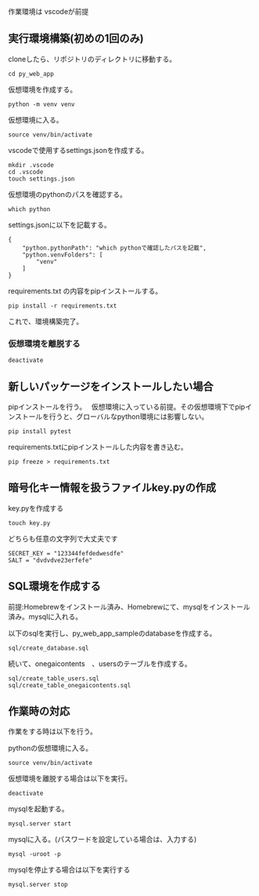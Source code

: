 作業環境は vscodeが前提

## 実行環境構築(初めの1回のみ)
cloneしたら、リポジトリのディレクトリに移動する。
```
cd py_web_app
```

仮想環境を作成する。
```
python -m venv venv
```

仮想環境に入る。
```
source venv/bin/activate
```

vscodeで使用するsettings.jsonを作成する。
```
mkdir .vscode
cd .vscode
touch settings.json
```

仮想環境のpythonのパスを確認する。
```
which python
```

settings.jsonに以下を記載する。
```
{
    "python.pythonPath": "which pythonで確認したパスを記載",
    "python.venvFolders": [
        "venv"
    ]
}
```

requirements.txt の内容をpipインストールする。
```
pip install -r requirements.txt
```

これで、環境構築完了。

### 仮想環境を離脱する
```
deactivate
```

## 新しいパッケージをインストールしたい場合
pipインストールを行う。　
仮想環境に入っている前提。その仮想環境下でpipインストールを行うと、グローバルなpython環境には影響しない。
```
pip install pytest
```

requirements.txtにpipインストールした内容を書き込む。
```
pip freeze > requirements.txt
```

## 暗号化キー情報を扱うファイルkey.pyの作成
key.pyを作成する
```
touch key.py
```

どちらも任意の文字列で大丈夫です
```
SECRET_KEY = "123344fefdedwesdfe"
SALT = "dvdvdve23erfefe"
```

## SQL環境を作成する
前提:Homebrewをインストール済み、Homebrewにて、mysqlをインストール済み。mysqlに入れる。

以下のsqlを実行し、py_web_app_sampleのdatabaseを作成する。
```
sql/create_database.sql
```

続いて、onegaicontents　、usersのテーブルを作成する。
```
sql/create_table_users.sql
sql/create_table_onegaicontents.sql
```



## 作業時の対応
作業をする時は以下を行う。

pythonの仮想環境に入る。
```
source venv/bin/activate
```

仮想環境を離脱する場合は以下を実行。
```
deactivate
```

mysqlを起動する。
```
mysql.server start
```

mysqlに入る。(パスワードを設定している場合は、入力する)
```
mysql -uroot -p
```

mysqlを停止する場合は以下を実行する
```
mysql.server stop
```



